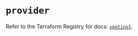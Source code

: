 # `provider`

Refer to the Terraform Registry for docs: [`spotinst`](https://registry.terraform.io/providers/spotinst/spotinst/1.186.0/docs).
